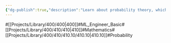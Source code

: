 ```yaml
---
{"dg-publish":true,"description":"Learn about probability theory, which is important in ML math. Probability allows us to predict or evaluate models.","permalink":"/projects/library/400/410/410-10/410-10/","dgPassFrontmatter":true,"noteIcon":"0","created":"2024-01-24T15:24:09.125+09:00","updated":"2024-04-10T19:04:53.919+09:00"}
---
```


#[[Projects/Library/400/400\|400]]#ML_Engineer_Basic#[[Projects/Library/400/410/410\|410]]#Mathematics#[[Projects/Library/400/410/410.10/410.10\|410.10]]#Probability


